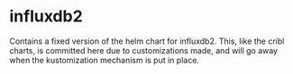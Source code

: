 # influxdb2

Contains a fixed version of the helm chart for influxdb2. This, like the cribl charts, is committed here due to customizations made, and will go away when the kustomization mechanism is put in place. 
